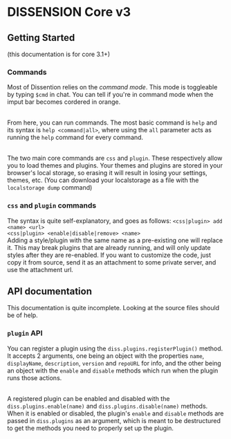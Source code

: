 # DISSENSION Core v3
## Getting Started
(this documentation is for core 3.1+)
### Commands
Most of Dissention relies on the *command mode*. This mode is toggleable by typing `$cmd` in chat. You can tell if you're in command mode when the imput bar becomes cordered in orange.<br><br>

From here, you can run commands. The most basic command is `help` and its syntax is `help <command|all>`, where using the `all` parameter acts as running the `help` command for every command.<br><br>

The two main core commands are `css` and `plugin`. These respectively allow you to load themes and plugins. Your themes and plugins are stored in your browser's local storage, so erasing it will result in losing your settings, themes, etc. (You can download your localstorage as a file with the `localstorage dump` command)

### `css` and `plugin` commands
The syntax is quite self-explanatory, and goes as follows:
`<css|plugin> add <name> <url>`<br>
`<css|plugin> <enable|disable|remove> <name>`<br>
Adding a style/plugin with the same name as a pre-existing one will replace it. This may break plugins that are already running, and will only update styles after they are re-enabled. If you want to customize the code, just copy it from source, send it as an attachment to some private server, and use the attachment url.

## API documentation
This documentation is quite incomplete. Looking at the source files should be of help.
### `plugin` API
You can register a plugin using the `diss.plugins.registerPlugin()` method. It accepts 2 arguments, one being an object with the properties `name`, `displayName`, `description`, `version` and `repoURL` for info, and the other being an object with the `enable` and `disable` methods which run when the plugin runs those actions.<br><br>

A registered plugin can be enabled and disabled with the `diss.plugins.enable(name)` and `diss.plugins.disable(name)` methods.
When it is enabled or disabled, the plugin's `enable` and `disable` methods are passed in `diss.plugins` as an argument, which is meant to be destructured to get the methods you need to properly set up the plugin.
